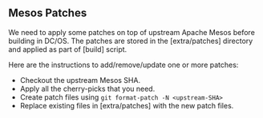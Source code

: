 <h2>Mesos Patches</h2>

We need to apply some patches on top of upstream Apache Mesos before building in
DC/OS.  The patches are stored in the [extra/patches] directory and applied as part of [build] script.

Here are the instructions to add/remove/update one or more patches:
* Checkout the upstream Mesos SHA.
* Apply all the cherry-picks that you need.
* Create patch files using `git format-patch -N <upstream-SHA>`
* Replace existing files in [extra/patches] with the new patch files.
